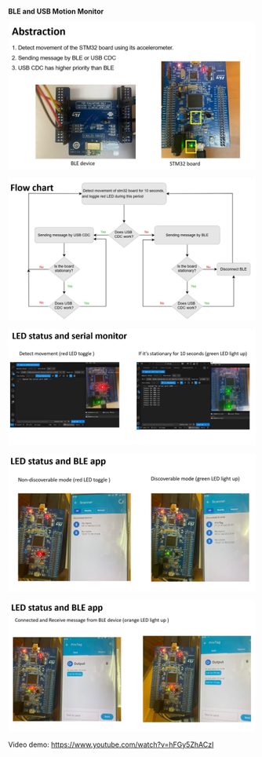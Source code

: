 **BLE and USB Motion Monitor**

![](images/slide1.JPG)

![](images/slide2.JPG)

![](images/slide3.JPG)

![](images/slide4.JPG)

![](images/slide5.JPG)

Video demo:
https://www.youtube.com/watch?v=hFGy5ZhACzI
